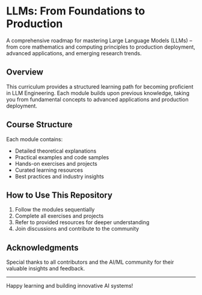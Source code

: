 # LLMs: From Foundations to Production

A comprehensive roadmap for mastering Large Language Models (LLMs) – from core mathematics and computing principles to production deployment, advanced applications, and emerging research trends.

## Overview
This curriculum provides a structured learning path for becoming proficient in LLM Engineering. Each module builds upon previous knowledge, taking you from fundamental concepts to advanced applications and production deployment.

## Course Structure
Each module contains:
- Detailed theoretical explanations
- Practical examples and code samples
- Hands-on exercises and projects
- Curated learning resources
- Best practices and industry insights

## How to Use This Repository
1. Follow the modules sequentially
2. Complete all exercises and projects
3. Refer to provided resources for deeper understanding
4. Join discussions and contribute to the community

## Acknowledgments
Special thanks to all contributors and the AI/ML community for their valuable insights and feedback.

---

Happy learning and building innovative AI systems!
